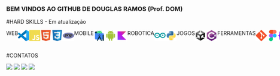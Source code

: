 ### BEM VINDOS AO GITHUB DE DOUGLAS RAMOS (Prof. DOM)

#HARD SKILLS - Em atualização

<div style="display: flex"><br>
  <div>WEB</div>
   <img align="center" alt="douginfodev-Js" height="30" width="40" src="https://raw.githubusercontent.com/devicons/devicon/master/icons/vscode/vscode-original.svg">
 
  <img align="center" alt="douginfodev-Js" height="30" width="40" src="https://raw.githubusercontent.com/devicons/devicon/master/icons/javascript/javascript-plain.svg">
  <img align="center" alt="douginfodev-HTML" height="30" width="40" src="https://raw.githubusercontent.com/devicons/devicon/master/icons/html5/html5-original.svg">
  <img align="center" alt="douginfodev-CSS" height="30" width="40" src="https://raw.githubusercontent.com/devicons/devicon/master/icons/css3/css3-original.svg">
  <img align="center" alt="douginfodev-Php" height="30" width="40" src="https://raw.githubusercontent.com/devicons/devicon/master/icons/php/php-original.svg">
  <div>MOBILE</div>
   <img align="center" alt="douginfodev-Js" height="30" width="40" src="https://raw.githubusercontent.com/devicons/devicon/master/icons/androidstudio/androidstudio-original.svg">
  <img align="center" alt="douginfodev-android" height="30" width="40" src="https://raw.githubusercontent.com/devicons/devicon/master/icons/android/android-original.svg">
   <img align="center" alt="douginfodev-kotlin" height="30" width="40" src="https://raw.githubusercontent.com/devicons/devicon/master/icons/kotlin/kotlin-original.svg">
 <div>ROBOTICA</div>
 <img align="center" alt="douginfodev-arduino" height="30" width="40" src="https://raw.githubusercontent.com/devicons/devicon/master/icons/arduino/arduino-original.svg">
<img align="center" alt="douginfodev-python" height="30" width="40" src="https://raw.githubusercontent.com/devicons/devicon/master/icons/python/python-original.svg">
<div>JOGOS</div>
 <img align="center" alt="douginfodev-arduino" height="30" width="40" src="https://raw.githubusercontent.com/devicons/devicon/master/icons/unity/unity-original.svg">
<img align="center" alt="douginfodev-csharp" height="30" width="40" src="https://raw.githubusercontent.com/devicons/devicon/master/icons/csharp/csharp-original.svg">

<div>FERRAMENTAS</div>
 <img align="center" alt="douginfodev-arduino" height="30" width="40" src="https://raw.githubusercontent.com/devicons/devicon/master/icons/git/git-original.svg">
<img align="center" alt="douginfodev-csharp" height="30" width="40" src="https://raw.githubusercontent.com/devicons/devicon/master/icons/figma/figma-original.svg">
<img align="center" alt="douginfodev-csharp" height="30" width="40" src="https://raw.githubusercontent.com/devicons/devicon/master/icons/bootstrap/bootstrap-original.svg">
<div></div>
</div>

##

#CONTATOS

<div> 
  <a href="https://www.youtube.com/@profdomdev" target="_blank"><img src="https://img.shields.io/badge/YouTube-FF0000?style=for-the-badge&logo=youtube&logoColor=white" target="_blank"></a>
   <a href="https://www.linkedin.com/in/douglas-ramos-dev" target="_blank"><img src="https://img.shields.io/badge/-LinkedIn-%230077B5?style=for-the-badge&logo=linkedin&logoColor=white" target="_blank"></a> 
  <a href="https://instagram.com/profdomdev" target="_blank"><img src="https://img.shields.io/badge/-Instagram-%23E4405F?style=for-the-badge&logo=instagram&logoColor=white" target="_blank"></a>
  <a href = "mailto:dougarainfo@gmail.com"><img src="https://img.shields.io/badge/-Gmail-%23333?style=for-the-badge&logo=gmail&logoColor=white" target="_blank"></a>
  
</div>




